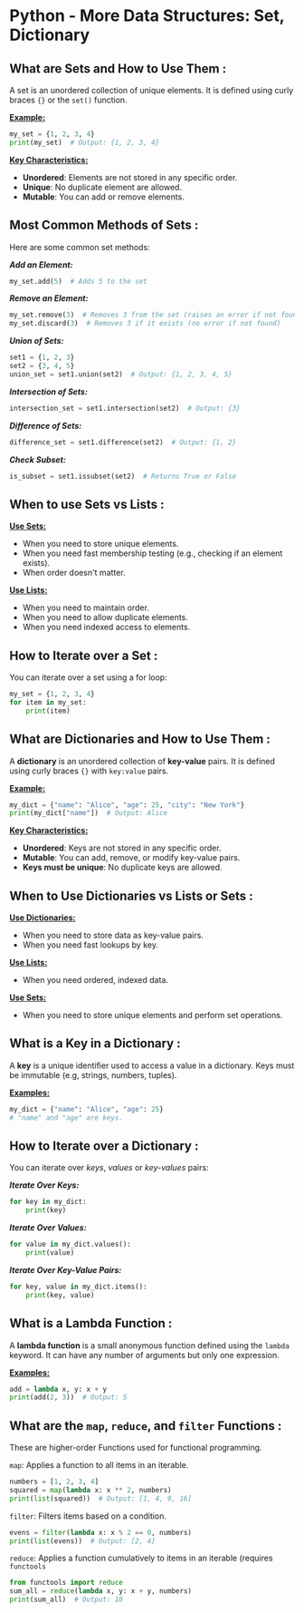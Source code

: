 # Python - More Data Structures: Set, Dictionary

## What are Sets and How to Use Them :

A set is an unordered collection of unique elements. It is defined using curly braces `{}` or the `set()` function.

 <ins>**Example:**</ins>
```python
my_set = {1, 2, 3, 4}
print(my_set)  # Output: {1, 2, 3, 4}
```
<ins>**Key Characteristics:**</ins>
- **Unordered**: Elements are not stored in any specific order.
- **Unique**: No duplicate element are allowed.
- **Mutable**: You can add or remove elements.

## Most Common Methods of Sets :

Here are some common set methods:

***Add an Element:***
```python
my_set.add(5)  # Adds 5 to the set
```

***Remove an Element:***
```python
my_set.remove(3)  # Removes 3 from the set (raises an error if not found)
my_set.discard(3)  # Removes 3 if it exists (no error if not found)
```

***Union of Sets:***
```python
set1 = {1, 2, 3}
set2 = {3, 4, 5}
union_set = set1.union(set2)  # Output: {1, 2, 3, 4, 5}
```

***Intersection of Sets:***
```python
intersection_set = set1.intersection(set2)  # Output: {3}
```

***Difference of Sets:***
```python
difference_set = set1.difference(set2)  # Output: {1, 2}
```

***Check Subset:***
```python
is_subset = set1.issubset(set2)  # Returns True or False
```

## When to use Sets vs Lists :

<ins>**Use Sets:**</ins>
- When you need to store unique elements.
- When you need fast membership testing (e.g., checking if an element exists).
- When order doesn't matter.

<ins>**Use Lists:**</ins>
- When you need to maintain order.
- When you need to allow duplicate elements.
- When you need indexed access to elements.

## How to Iterate over a Set :

You can iterate over a set using a for loop:
```python
my_set = {1, 2, 3, 4}
for item in my_set:
    print(item)
```

## What are Dictionaries and How to Use Them :

A **dictionary** is an unordered collection of **key-value** pairs. It is defined using curly braces `{}` with `key:value` pairs.

<ins>**Example:**</ins>
```python
my_dict = {"name": "Alice", "age": 25, "city": "New York"}
print(my_dict["name"])  # Output: Alice
```

<ins>**Key Characteristics:**</ins>

- **Unordered**: Keys are not stored in any specific order.
- **Mutable**: You can add, remove, or modify key-value pairs.
- **Keys must be unique**: No duplicate keys are allowed.

## When to Use Dictionaries vs Lists or Sets :

<ins>**Use Dictionaries:**</ins>
- When you need to store data as key-value pairs.
- When you need fast lookups by key.

<ins>**Use Lists:**</ins>
- When you need ordered, indexed data.

<ins>**Use Sets:**</ins>
- When you need to store unique elements and perform set operations.

## What is a Key in a Dictionary :

A **key** is a unique identifier used to access a value in a dictionary. Keys must be immutable (e.g, strings, numbers, tuples).

<ins>**Examples:**</ins>
```python
my_dict = {"name": "Alice", "age": 25}
# "name" and "age" are keys.
```

## How to Iterate over a Dictionary :

You can iterate over *keys*, *values* or *key-values* pairs:

***Iterate Over Keys:***
```python
for key in my_dict:
    print(key)
```
***Iterate Over Values:***
```python
for value in my_dict.values():
    print(value)
```
***Iterate Over Key-Value Pairs:***
```python
for key, value in my_dict.items():
    print(key, value)
```

## What is a Lambda Function :

A **lambda function** is a small anonymous function defined using the `lambda` keyword. It can have any number of arguments but only one expression.

<ins>**Examples:**</ins>
```python
add = lambda x, y: x + y
print(add(2, 3))  # Output: 5
```

## What are the `map`, `reduce`, and `filter` Functions :

These are higher-order Functions used for functional programming.

`map`:
Applies a function to all items in an iterable.
```python
numbers = [1, 2, 3, 4]
squared = map(lambda x: x ** 2, numbers)
print(list(squared))  # Output: [1, 4, 9, 16]
```
`filter`:
Filters items based on a condition.
```python
evens = filter(lambda x: x % 2 == 0, numbers)
print(list(evens))  # Output: [2, 4]
```
`reduce`:
Applies a function cumulatively to items in an iterable (requires `functools`
```python
from functools import reduce
sum_all = reduce(lambda x, y: x + y, numbers)
print(sum_all)  # Output: 10
```



